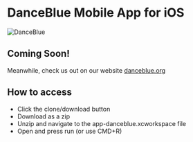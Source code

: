 # DanceBlue Mobile App for iOS
![DanceBlue](https://github.com/UKDanceBlue/Mobile-iOS/blob/master/Logo.png)

## Coming Soon!
Meanwhile, check us out on our website [danceblue.org](https://danceblue.org)



## How to access

- Click the clone/download button
- Download as a zip
- Unzip and navigate to the app-danceblue.xcworkspace file
- Open and press run (or use CMD+R) 
